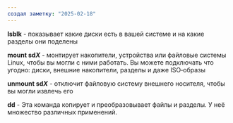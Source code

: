 ```yaml
---
создал заметку: "2025-02-18"
---
```

**lsblk** - показывает какие диски есть в вашей системе и на какие разделы они поделены

**mount sd*X*** - монтирует накопители, устройства или файловые системы Linux, чтобы вы могли с ними работать. Вы можете подключать что угодно: диски, внешние накопители, разделы и даже ISO‑образы

**unmount sd*X*** - отключит файловую систему внешнего носителя, чтобы вы могли извлечь его

**dd** - Эта команда копирует и преобразовывает файлы и разделы. У неё множество различных применений.